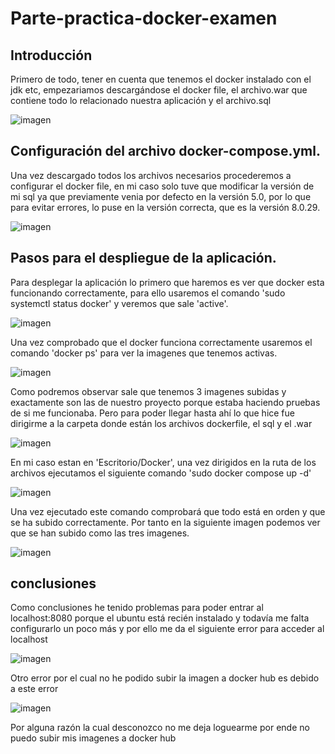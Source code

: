 # Parte-practica-docker-examen

## Introducción 
Primero de todo, tener en cuenta que tenemos el docker instalado con el jdk etc, empezariamos descargándose el docker file, el archivo.war que contiene todo lo relacionado nuestra aplicación y el archivo.sql

![imagen](https://user-images.githubusercontent.com/91564971/172449627-5196b266-2925-4449-9797-e83d61874644.png)

## Configuración del archivo docker-compose.yml.
Una vez descargado todos los archivos necesarios procederemos a configurar el docker file, en mi caso solo tuve que modificar la versión de mi sql ya que previamente venia por defecto en la versión 5.0, por lo que para evitar errores, lo puse en la versión correcta, que es la versión 8.0.29.

![imagen](https://user-images.githubusercontent.com/91564971/172450297-80a84c8e-7aa4-4417-bdaa-7d01ddd44c37.png)

## Pasos para el despliegue de la aplicación.
Para desplegar la aplicación lo primero que haremos es ver que docker esta funcionando correctamente, para ello usaremos el comando 'sudo systemctl status docker' y veremos que sale 'active'.

![imagen](https://user-images.githubusercontent.com/91564971/172451188-be299425-c6ae-4851-8647-7e03ae01fefb.png)

Una vez comprobado que el docker funciona correctamente usaremos el comando 'docker ps' para ver la imagenes que tenemos activas.

![imagen](https://user-images.githubusercontent.com/91564971/172451637-f876922a-3e68-42a4-8c7a-ce716294198c.png)

Como podremos observar sale que tenemos 3 imagenes subidas y exactamente son las de nuestro proyecto porque estaba haciendo pruebas de si me funcionaba.
Pero para poder llegar hasta ahí lo que hice fue dirigirme a la carpeta donde están los archivos dockerfile, el sql y el .war

![imagen](https://user-images.githubusercontent.com/91564971/172452515-04b23169-3928-46c5-971f-a798bc9cb699.png)

En mi caso estan en 'Escritorio/Docker', una vez dirigidos en la ruta de los archivos ejecutamos el siguiente comando 'sudo docker compose up -d'

![imagen](https://user-images.githubusercontent.com/91564971/172452798-5a88aa0c-30ec-4b1a-8691-8a1a8a839f2e.png)

Una vez ejecutado este comando comprobará que todo está en orden y que se ha subido correctamente.
Por tanto en la siguiente imagen podemos ver que se han subido como las tres imagenes.

![imagen](https://user-images.githubusercontent.com/91564971/172453012-37e4e886-b7bb-4a5e-9954-947dde6eb75a.png)

## conclusiones

Como conclusiones he tenido problemas para poder entrar al localhost:8080 porque el ubuntu está recién instalado y todavía me falta configurarlo un poco
más y por ello me da el siguiente error para acceder al localhost

![imagen](https://user-images.githubusercontent.com/91564971/172455795-22b13112-56f9-4580-a29d-eaa0ad62490f.png)

Otro error por el cual no he podido subir la imagen a docker hub es debido a este error

![imagen](https://user-images.githubusercontent.com/91564971/172456294-d90bb368-d4e0-48b7-96d4-fb8ad90d93f3.png)

Por alguna razón la cual desconozco no me deja loguearme por ende no puedo subir mis imagenes a docker hub











